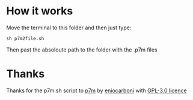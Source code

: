 # How it works

Move the terminal to this folder and then just type:

```
sh p7m2file.sh
```

Then past the absoloute path to the folder with the .p7m files


# Thanks

Thanks for the p7m.sh script to [p7m](https://github.com/eniocarboni/p7m) by [eniocarboni](https://github.com/eniocarboni) with [GPL-3.0 licence](https://github.com/eniocarboni/p7m/blob/master/LICENSE)